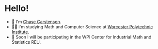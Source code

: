 # Hello!
- 🤙 I'm [Chase Carstensen](https://www.linkedin.com/in/warren-carstensen/).
- 👨‍💻 I'm studying Math and Computer Science at [Worcester Polytechnic Institute](https://www.wpi.edu).
- 🤖 Soon I will be participating in the WPI Center for Industrial Math and Statistics REU.

<!---
chase12803/chase12803 is a ✨ special ✨ repository because its `README.md` (this file) appears on your GitHub profile.
You can click the Preview link to take a look at your changes.
--->
